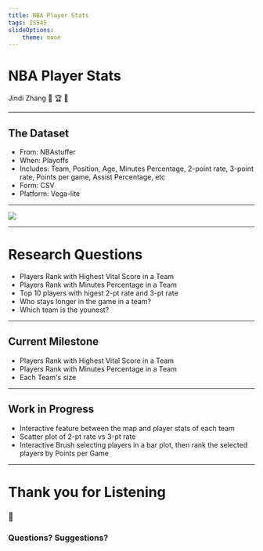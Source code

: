 ```yaml
---
title: NBA Player Stats
tags: IS545
slideOptions:
    theme: moon
---
```


# NBA Player Stats

Jindi Zhang
:basketball: :trophy: :basketball: 

---

## The Dataset
* From: NBAstuffer
* When: Playoffs
* Includes: Team, Position, Age, Minutes Percentage, 2-point rate, 3-point rate, Points per game, Assist Percentage, etc
* Form: CSV
* Platform: Vega-lite


----

![](https://i.imgur.com/BwvWoKt.png)


---



# Research Questions


* Players Rank with Highest Vital Score in a Team
* Players Rank with Minutes Percentage in a Team
* Top 10 players with higest 2-pt rate and 3-pt rate
* Who stays longer in the game in a team?
* Which team is the younest?

---

## Current Milestone

* Players Rank with Highest Vital Score in a Team
* Players Rank with Minutes Percentage in a Team
* Each Team's size

---

## Work in Progress

* Interactive feature between the map and player stats of each team
* Scatter plot of 2-pt rate vs 3-pt rate
* Interactive Brush selecting players in a bar plot, then rank the selected players by Points per Game

---

# Thank you for Listening

### :star2: 
### Questions? Suggestions?
